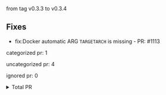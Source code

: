 from tag v0.3.3 to v0.3.4

## Fixes

- fix:Docker automatic ARG `TARGETARCH` is missing - PR: #1113



categorized pr: 1

uncategorized pr: 4

ignored pr: 0

<details>
<summary>Total PR</summary>

https://github.com/spidernet-io/spiderpool/compare/v0.3.3...v0.3.4
</details>